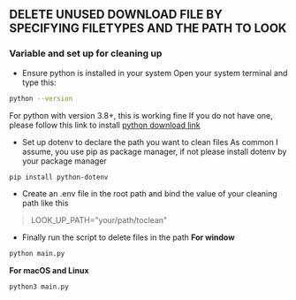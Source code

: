 ## DELETE UNUSED DOWNLOAD FILE BY SPECIFYING FILETYPES AND THE PATH TO LOOK

### Variable and set up for cleaning up
- Ensure python is installed in your system
Open your system terminal and type this:
```sh
python --version
```
For python with version 3.8+, this is working fine
If you do not have one, please follow this link to install
[python download link](https://www.python.org/downloads/)

- Set up dotenv to declare the path you want to clean files
As common I assume, you use pip as package manager, if not please install dotenv by your package manager
```sh
pip install python-dotenv
```
- Create an .env file in the root path and bind the value of your cleaning path like this
> LOOK_UP_PATH="your/path/toclean"

- Finally run the script to delete files in the path
**For window**
```sh
python main.py
```

**For macOS and Linux**
```sh
python3 main.py
```


